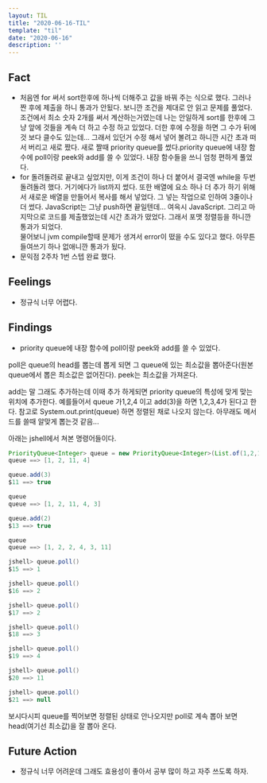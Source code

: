 ```yaml
---
layout: TIL
title: "2020-06-16-TIL"
template: "til"
date: "2020-06-16"
description: ''
---
```


## Fact

- 처음엔 for 써서 sort한후에 하나씩 더해주고 값을 바꿔 주는 식으로 했다. 그러나 짠 후에 제출을 하니 통과가 안됬다.  보니깐 조건을 제대로 안 읽고 문제를 풀었다. 조건에서 최소 숫자 2개를 써서 계산하는거였는데 나는 안일하게 sort를 한후에 그냥 앞에 것들을 계속 더 하고 수정 하고 있었다. 더한 후에 수정을 하면 그 수가 뒤에것 보다 클수도 있는데...
그래서 있던거 수정 해서 넣어 볼려고 하니깐 시간 초과 떠서 버리고 새로 짰다. 새로 짤때 priority queue를 썼다.priority queue에 내장 함수에 poll이랑 peek와 add를 쓸 수 있었다. 내장 함수들을 쓰니 엄청 편하게 풀었다. 
- for 돌려돌려로 끝내고 싶었지만, 이게 조건이 하나 더 붙어서 결국엔 while을 두번 돌려돌려 했다. 
거기에다가 list까지 썼다.
또한 배열에 요소 하나 더 추가 하기 위해서 새로운 배열을 만들어서 복사를 해서 넣었다.
그 넣는 작업으로 인하여 3줄이나 더 썼다. JavaScript는 그냥 push하면 끝일텐데... 여윽시 JavaScript.
그리고 마지막으로 코드를 제출했었는데 시간 초과가 떴었다. 그래서 포맷 정렬등을 하니깐 통과가 되었다.  
물어보니 jvm compile할때 문제가 생겨서 error이 떴을 수도 있다고 했다. 아무튼 들여쓰기 하나 없애니깐 통과가 됬다. 
- 문익점 2주차 1번 스텝 완료 했다.

## Feelings

- 정규식 너무 어렵다.

## Findings

-  priority queue에 내장 함수에 poll이랑 peek와 add를 쓸 수 있었다.

poll은 queue의 head를 뽑는데 뽑게 되면 그 queue에 있는 최소값을 뽑아준다(원본 queue에서 뽑은 최소값은 없어진다). peek는 최소값을 가져온다.

add는 말 그래도 추가하는데 이때 추가 하게되면 priority queue의 특성에 맞게 맞는 위치에 추가한다. 예를들어서 queue 가1,2,4 이고 add(3)을 하면 1,2,3,4가 된다고 한다.
참고로 System.out.print(queue) 하면 정렬된 채로 나오지 않는다. 아무래도 메서드를 쓸때 알맞게 뽑는것 같음...

아래는 jshell에서 쳐본 명령어들이다.
```java
PriorityQueue<Integer> queue = new PriorityQueue<Integer>(List.of(1,2,11,4))
queue ==> [1, 2, 11, 4]

queue.add(3)
$11 ==> true

queue
queue ==> [1, 2, 11, 4, 3]

queue.add(2)
$13 ==> true

queue
queue ==> [1, 2, 2, 4, 3, 11]

jshell> queue.poll()
$15 ==> 1

jshell> queue.poll()
$16 ==> 2

jshell> queue.poll()
$17 ==> 2

jshell> queue.poll()
$18 ==> 3

jshell> queue.poll()
$19 ==> 4

jshell> queue.poll()
$20 ==> 11

jshell> queue.poll()
$21 ==> null
```

보시다시피 queue를 찍어보면 정렬된 상태로 안나오지만 poll로 계속 뽑아 보면 head(여기선 최소값)을 잘 뽑아 온다.



## Future Action

- 정규식 너무 어려운데 그래도 효용성이 좋아서 공부 많이 하고 자주 쓰도록 하자.